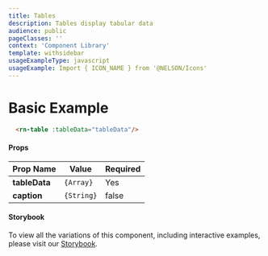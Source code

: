 ```yaml
---
title: Tables
description: Tables display tabular data
audience: public
pageClasses: ''
context: 'Component Library'
template: withsidebar
usageExampleType: javascript
usageExample: Import { ICON_NAME } from '@NELSON/Icons'
---
```


# Basic Example

```html
  <rn-table :tableData="tableData"/>
```

#### Props

Prop Name     | Value      | Required
------------- | ---------- | --------
**tableData** | `{Array}`  | Yes
**caption**   | `{String}` | false

#### Storybook

To view all the variations of this component, including interactive examples, please visit our [Storybook]().

